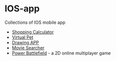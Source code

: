 # IOS-app
Collections of IOS mobile app

- [Shopping Calculator](./ShoppingCalculator/feifanliu-lab1)
- [Virtual Pet](./VirtualPet/feifanliuLab2)
- [Drawing APP](./DrawingAPP/FeifanLiu-Lab3)
- [Movie Searcher](./MovieSearcher/FeifanLiu-Lab4)
- [Power Battlefield](./PowerBattlefield) - a 2D online multiplayer game
